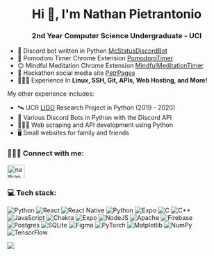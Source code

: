 <h1 align="center">Hi 👋, I'm Nathan Pietrantonio</h1>
<h3 align="center">2nd Year Computer Science Undergraduate - UCI</h3>

- 🤖 Discord bot written in Python [McStatusDiscordBot](https://github.com/theNatePi/McStatusDiscordBot)
- 🍅 Pomodoro Timer Chrome Extension [PomodoroTimer](https://github.com/theNatePi/PomodoroTimer)
- 😌 Mindful Meditation Chrome Extension [MindfulMeditationTimer](https://github.com/theNatePi/MindfulMeditationTimer)
- 👾 Hackathon social media site [PetrPages](https://github.com/theNatePi/PetrPages)
- 👷🏻‍♂️ Experience In **Linux, SSH, Git, APIs, Web Hosting, and More!**

My other experience includes:
- 🛰️ UCR [LIGO](https://www.ligo.org/) Research Project in Python (2019 - 2020)
- 🐍 Various Discord Bots in Python with the Discord API
- 👨🏻‍💻 Web scraping and API development using Python
- 🖥️ Small websites for family and friends


### 👨🏻‍💻 Connect with me:
<p align="left">
<a href="https://www.linkedin.com/in/nathanpietrantonio" target="blank"><img align="center" src="https://raw.githubusercontent.com/rahuldkjain/github-profile-readme-generator/master/src/images/icons/Social/linked-in-alt.svg" alt="nathan pietrantonio" height="30" width="40" /></a>
</p>

### 💻 Tech stack:
![Python](https://img.shields.io/badge/python-3670A0?style=flat-square&logo=python&logoColor=ffdd54) ![React](https://img.shields.io/badge/react-%2320232a.svg?style=flat-square&logo=react&logoColor=%2361DAFB) ![React Native](https://img.shields.io/badge/react_native-%2320232a.svg?style=flat-square&logo=react&logoColor=%2361DAFB) ![Python](https://img.shields.io/badge/python-3670A0?style=flat-square&logo=python&logoColor=ffdd54) ![Expo](https://img.shields.io/badge/expo-1C1E24?style=flat-square&logo=expo&logoColor=#D04A37) ![C](https://img.shields.io/badge/c-%2300599C.svg?style=flat-square&logo=c&logoColor=white) ![C++](https://img.shields.io/badge/c++-%2300599C.svg?style=flat-square&logo=c%2B%2B&logoColor=white) ![JavaScript](https://img.shields.io/badge/javascript-%23323330.svg?style=flat-square&logo=javascript&logoColor=%23F7DF1E) ![Chakra](https://img.shields.io/badge/chakra-%234ED1C5.svg?style=flat-square&logo=chakraui&logoColor=white) ![Expo](https://img.shields.io/badge/expo-1C1E24?style=flat-square&logo=expo&logoColor=#D04A37) ![NodeJS](https://img.shields.io/badge/node.js-6DA55F?style=flat-square&logo=node.js&logoColor=white) ![Apache](https://img.shields.io/badge/apache-%23D42029.svg?style=flat-square&logo=apache&logoColor=white) ![Firebase](https://img.shields.io/badge/Firebase-039BE5?style=flat-square&logo=Firebase&logoColor=white) ![Postgres](https://img.shields.io/badge/postgres-%23316192.svg?style=flat-square&logo=postgresql&logoColor=white) ![SQLite](https://img.shields.io/badge/sqlite-%2307405e.svg?style=flat-square&logo=sqlite&logoColor=white) ![Figma](https://img.shields.io/badge/figma-%23F24E1E.svg?style=flat-square&logo=figma&logoColor=white) ![PyTorch](https://img.shields.io/badge/PyTorch-%23EE4C2C.svg?style=flat-square&logo=PyTorch&logoColor=white) ![Matplotlib](https://img.shields.io/badge/Matplotlib-%23ffffff.svg?style=flat-square&logo=Matplotlib&logoColor=black) ![NumPy](https://img.shields.io/badge/numpy-%23013243.svg?style=flat-square&logo=numpy&logoColor=white) ![TensorFlow](https://img.shields.io/badge/TensorFlow-%23FF6F00.svg?style=flat-square&logo=TensorFlow&logoColor=white)

![](https://github-readme-stats.vercel.app/api/top-langs/?username=thenatepi&theme=react&hide_border=true&include_all_commits=true&count_private=true&layout=compact)


